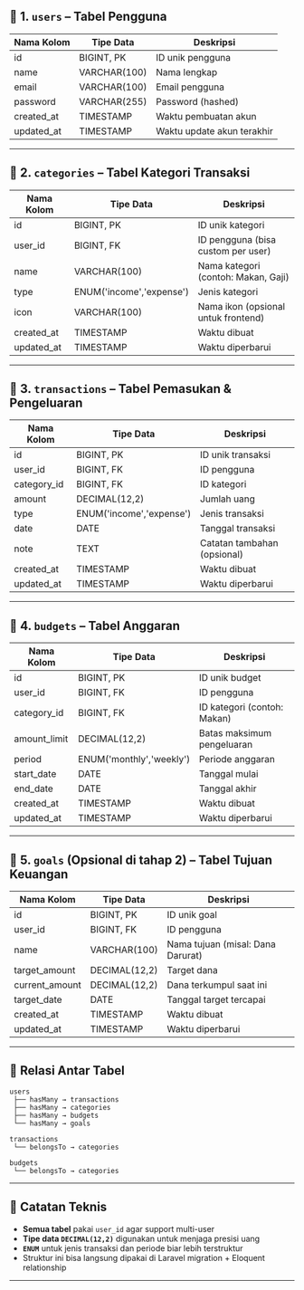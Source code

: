 ## 🔶 1. `users` – Tabel Pengguna

| Nama Kolom | Tipe Data    | Deskripsi                  |
| ---------- | ------------ | -------------------------- |
| id         | BIGINT, PK   | ID unik pengguna           |
| name       | VARCHAR(100) | Nama lengkap               |
| email      | VARCHAR(100) | Email pengguna             |
| password   | VARCHAR(255) | Password (hashed)          |
| created_at | TIMESTAMP    | Waktu pembuatan akun       |
| updated_at | TIMESTAMP    | Waktu update akun terakhir |

---

## 🔶 2. `categories` – Tabel Kategori Transaksi

| Nama Kolom | Tipe Data                | Deskripsi                           |
| ---------- | ------------------------ | ----------------------------------- |
| id         | BIGINT, PK               | ID unik kategori                    |
| user_id    | BIGINT, FK               | ID pengguna (bisa custom per user)  |
| name       | VARCHAR(100)             | Nama kategori (contoh: Makan, Gaji) |
| type       | ENUM('income','expense') | Jenis kategori                      |
| icon       | VARCHAR(100)             | Nama ikon (opsional untuk frontend) |
| created_at | TIMESTAMP                | Waktu dibuat                        |
| updated_at | TIMESTAMP                | Waktu diperbarui                    |

---

## 🔶 3. `transactions` – Tabel Pemasukan & Pengeluaran

| Nama Kolom  | Tipe Data                | Deskripsi                   |
| ----------- | ------------------------ | --------------------------- |
| id          | BIGINT, PK               | ID unik transaksi           |
| user_id     | BIGINT, FK               | ID pengguna                 |
| category_id | BIGINT, FK               | ID kategori                 |
| amount      | DECIMAL(12,2)            | Jumlah uang                 |
| type        | ENUM('income','expense') | Jenis transaksi             |
| date        | DATE                     | Tanggal transaksi           |
| note        | TEXT                     | Catatan tambahan (opsional) |
| created_at  | TIMESTAMP                | Waktu dibuat                |
| updated_at  | TIMESTAMP                | Waktu diperbarui            |

---

## 🔶 4. `budgets` – Tabel Anggaran

| Nama Kolom   | Tipe Data                | Deskripsi                   |
| ------------ | ------------------------ | --------------------------- |
| id           | BIGINT, PK               | ID unik budget              |
| user_id      | BIGINT, FK               | ID pengguna                 |
| category_id  | BIGINT, FK               | ID kategori (contoh: Makan) |
| amount_limit | DECIMAL(12,2)            | Batas maksimum pengeluaran  |
| period       | ENUM('monthly','weekly') | Periode anggaran            |
| start_date   | DATE                     | Tanggal mulai               |
| end_date     | DATE                     | Tanggal akhir               |
| created_at   | TIMESTAMP                | Waktu dibuat                |
| updated_at   | TIMESTAMP                | Waktu diperbarui            |

---

## 🔶 5. `goals` (Opsional di tahap 2) – Tabel Tujuan Keuangan

| Nama Kolom     | Tipe Data     | Deskripsi                         |
| -------------- | ------------- | --------------------------------- |
| id             | BIGINT, PK    | ID unik goal                      |
| user_id        | BIGINT, FK    | ID pengguna                       |
| name           | VARCHAR(100)  | Nama tujuan (misal: Dana Darurat) |
| target_amount  | DECIMAL(12,2) | Target dana                       |
| current_amount | DECIMAL(12,2) | Dana terkumpul saat ini           |
| target_date    | DATE          | Tanggal target tercapai           |
| created_at     | TIMESTAMP     | Waktu dibuat                      |
| updated_at     | TIMESTAMP     | Waktu diperbarui                  |

---

## 🔶 Relasi Antar Tabel

```
users
 ├── hasMany → transactions
 ├── hasMany → categories
 ├── hasMany → budgets
 └── hasMany → goals

transactions
 └── belongsTo → categories

budgets
 └── belongsTo → categories

```

---

## 🔎 Catatan Teknis

-   **Semua tabel** pakai `user_id` agar support multi-user
-   **Tipe data `DECIMAL(12,2)`** digunakan untuk menjaga presisi uang
-   **`ENUM`** untuk jenis transaksi dan periode biar lebih terstruktur
-   Struktur ini bisa langsung dipakai di Laravel migration + Eloquent relationship

---
